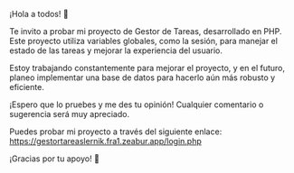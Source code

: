 ¡Hola a todos! 👋

Te invito a probar mi proyecto de Gestor de Tareas, desarrollado en PHP. Este proyecto utiliza variables globales, como la sesión, para manejar el estado de las tareas y mejorar la experiencia del usuario.

Estoy trabajando constantemente para mejorar el proyecto, y en el futuro, planeo implementar una base de datos para hacerlo aún más robusto y eficiente.

¡Espero que lo pruebes y me des tu opinión! Cualquier comentario o sugerencia será muy apreciado.

Puedes probar mi proyecto a través del siguiente enlace: https://gestortareaslernik.fra1.zeabur.app/login.php

¡Gracias por tu apoyo! 🚀

